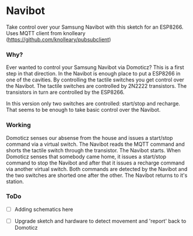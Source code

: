 # Navibot


Take control over your Samsung Navibot with this sketch for an ESP8266.
Uses MQTT client from knolleary (https://github.com/knolleary/pubsubclient) 

### Why?
Ever wanted to control your Samsung Navibot via Domoticz? This is a first step in
that direction. In the Navibot is enough place to put a ESP8266 in one of the cavities.
By controlling the tactile switches you get control over the Navibot.
The tactile switches are controlled by 2N2222 transistors. The transistors in turn are 
controlled by the ESP8266.

In this version only two switches are controlled: start/stop and recharge. That seems to be
enough to take basic control over the Navibot.

### Working
Domoticz senses our absense from the house and issues a start/stop command via a virtual switch. The
Navibot reads the MQTT command and shorts the tactile switch through the transistor. The Navibot
starts. 
When Domoticz senses that somebody came home, it issues a start/stop command to stop the Navibot and 
after that it issues a recharge command via another virtual switch. Both commands are 
detected by the Navibot and the two switches are shorted one after the other. The Navibot returns
to it's station.


### ToDo
- [ ] Adding schematics here
- [ ] Upgrade sketch and hardware to detect movement and 'report' back to Domoticz



